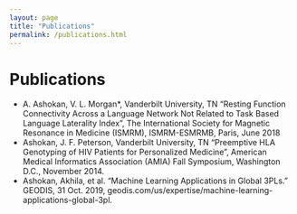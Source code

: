 ```yaml
---
layout: page
title: "Publications"
permalink: /publications.html
---
```


# Publications

* A. Ashokan, V. L. Morgan*, Vanderbilt University, TN “Resting Function Connectivity Across a Language Network
Not Related to Task Based Language Laterality Index”, The International Society for Magnetic Resonance in Medicine
(ISMRM), ISMRM-ESMRMB, Paris, June 2018
* Ashokan, J. F. Peterson, Vanderbilt University, TN “Preemptive HLA Genotyping of HIV Patients for Personalized
Medicine”, American Medical Informatics Association (AMIA) Fall Symposium, Washington D.C., November 2014.
* Ashokan, Akhila, et al. “Machine Learning Applications in Global 3PLs.” GEODIS, 31 Oct. 2019, geodis.com/us/expertise/machine-learning-applications-global-3pl.
